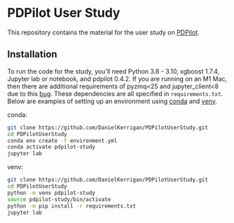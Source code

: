 # PDPilot User Study

This repository contains the material for the user study on [PDPilot](https://github.com/DanielKerrigan/PDPilot).

## Installation

To run the code for the study, you'll need Python 3.8 - 3.10, xgboost 1.7.4, Jupyter lab or notebook, and pdpilot 0.4.2. If you are running on an M1 Mac, then there are additional requirements of pyzmq<25 and jupyter_client<8 due to this [bug](https://github.com/jupyter/notebook/issues/6721). These dependencies are all specified in `requirements.txt`. Below are examples of setting up an environment using [conda](https://docs.conda.io/en/latest/miniconda.html) and [venv](https://packaging.python.org/en/latest/guides/installing-using-pip-and-virtual-environments/#creating-a-virtual-environment).


conda:

```bash
git clone https://github.com/DanielKerrigan/PDPilotUserStudy.git
cd PDPilotUserStudy
conda env create -f environment.yml
conda activate pdpilot-study
jupyter lab
```

venv:

```bash
git clone https://github.com/DanielKerrigan/PDPilotUserStudy.git
cd PDPilotUserStudy
python -m venv pdpilot-study
source pdpilot-study/bin/activate
python -m pip install -r requirements.txt
jupyter lab
```


